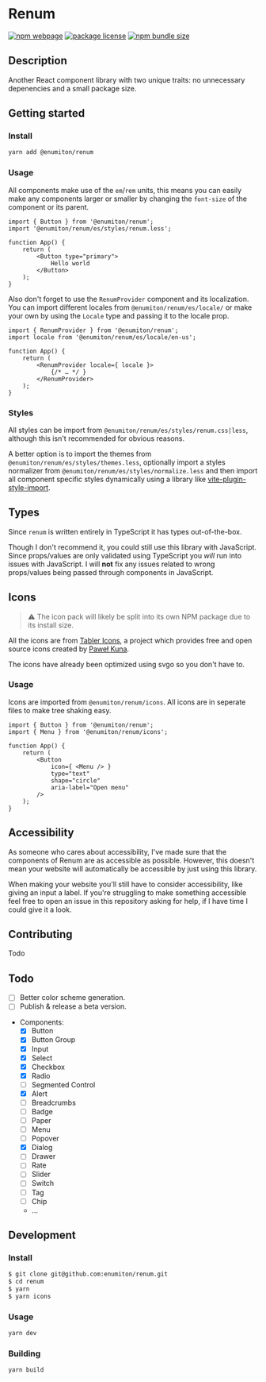 # Renum

[![npm webpage](https://img.shields.io/npm/v/@enumiton/renum?color=0c72cc)](https://www.npmjs.com/package/@enumiton/renum)
[![package license](https://img.shields.io/github/license/enumiton/renum)](https://github.com/enumiton/renum/blob/master/LICENSE)
[![npm bundle size](https://img.shields.io/bundlephobia/min/@enumiton/renum)](https://bundlephobia.com/package/@enumiton/renum)

## Description

Another React component library with two unique traits: no unnecessary depenencies and a small package size.

## Getting started

### Install

```sh
yarn add @enumiton/renum
```

### Usage

All components make use of the `em`/`rem` units, this means you can easily make any components larger or smaller by
changing the `font-size` of the component or its parent.

```tsx
import { Button } from '@enumiton/renum';
import '@enumiton/renum/es/styles/renum.less';

function App() {
	return (
		<Button type="primary">
			Hello world
		</Button>
	);
}
```

Also don't forget to use the `RenumProvider` component and its localization. You can import different locales
from `@enumiton/renum/es/locale/` or make your own by using the `Locale` type and passing it to the locale prop.

```tsx
import { RenumProvider } from '@enumiton/renum';
import locale from '@enumiton/renum/es/locale/en-us';

function App() {
	return (
		<RenumProvider locale={ locale }>
			{/* … */ }
		</RenumProvider>
	);
}
```

### Styles

All styles can be import from `@enumiton/renum/es/styles/renum.css|less`, although this isn't recommended for obvious
reasons.

A better option is to import the themes from `@enumiton/renum/es/styles/themes.less`, optionally import a styles
normalizer from `@enumiton/renum/es/styles/normalize.less` and then import all component specific styles dynamically
using a library like [vite-plugin-style-import](https://npmjs.com/package/vite-plugin-style-import).

## Types

Since `renum` is written entirely in TypeScript it has types out-of-the-box.

Though I don't recommend it, you could still use this library with JavaScript. Since props/values are only validated
using TypeScript you *will* run into issues with JavaScript. I will **not** fix any issues related to wrong props/values
being passed through components in JavaScript.

## Icons

> ⚠️ The icon pack will likely be split into its own NPM package due to its install size.

All the icons are from [Tabler Icons](https://github.com/tabler/tabler-icons), a project which provides free and open
source icons created by [Paweł Kuna](https://github.com/codecalm).

The icons have already been optimized using svgo so you don't have to.

### Usage

Icons are imported from `@enumiton/renum/icons`. All icons are in seperate files to make tree shaking easy.

```tsx
import { Button } from '@enumiton/renum';
import { Menu } from '@enumiton/renum/icons';

function App() {
	return (
		<Button
			icon={ <Menu /> }
			type="text"
			shape="circle"
			aria-label="Open menu"
		/>
	);
}
```

## Accessibility

As someone who cares about accessibility, I've made sure that the components of Renum are as accessible as possible.
However, this doesn't mean your website will automatically be accessible by just using this library.

When making your website you'll still have to consider accessibility, like giving an input a label. If you're struggling
to make something accessible feel free to open an issue in this repository asking for help, if I have time I could give
it a look.

## Contributing

Todo

## Todo

- [ ] Better color scheme generation.
- [ ] Publish & release a beta version.
- Components:
  - [x] Button
  - [x] Button Group
  - [x] Input
  - [x] Select
  - [x] Checkbox
  - [x] Radio
  - [ ] Segmented Control
  - [x] Alert
  - [ ] Breadcrumbs
  - [ ] Badge
  - [ ] Paper
  - [ ] Menu
  - [ ] Popover
  - [x] Dialog
  - [ ] Drawer
  - [ ] Rate
  - [ ] Slider
  - [ ] Switch
  - [ ] Tag
  - [ ] Chip
  - ...

## Development

### Install

```sh
$ git clone git@github.com:enumiton/renum.git
$ cd renum
$ yarn
$ yarn icons
```

### Usage

```sh
yarn dev
```

### Building

```sh
yarn build
```
